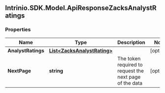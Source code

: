 ## Intrinio.SDK.Model.ApiResponseZacksAnalystRatings
### Properties

Name | Type | Description | Notes
------------ | ------------- | ------------- | -------------
**AnalystRatings** | [**List&lt;ZacksAnalystRating&gt;**](ZacksAnalystRating.md) |  | [optional] 
**NextPage** | **string** | The token required to request the next page of the data | [optional] 

